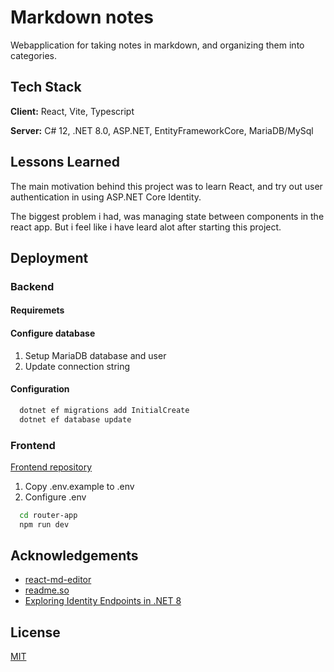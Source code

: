 # Markdown notes

Webapplication for taking notes in markdown, and organizing them into categories.
## Tech Stack

**Client:** React, Vite, Typescript

**Server:** C# 12, .NET 8.0, ASP.NET, EntityFrameworkCore, MariaDB/MySql
## Lessons Learned

The main motivation behind this project was to learn React, and try out user authentication in using ASP.NET Core Identity.

The biggest problem i had, was managing state between components in the react app. But i feel like i have leard alot after starting this project.
## Deployment

### Backend

#### Requiremets

#### Configure database

  1. Setup MariaDB database and user
  2. Update connection string

#### Configuration

```bash
  dotnet ef migrations add InitialCreate
  dotnet ef database update
```

### Frontend
[Frontend repository](https://github.com/tobiasrefsholt/NotesFrontend)
1. Copy .env.example to .env
2. Configure .env
```bash
  cd router-app
  npm run dev
```
## Acknowledgements

 - [react-md-editor](https://github.com/uiwjs/react-md-editor)
 - [readme.so](https://readme.so/editor)
 - [Exploring Identity Endpoints in .NET 8](https://dev.to/grontis/exploring-identity-endpoints-in-net-8-3lid)
## License

[MIT](https://choosealicense.com/licenses/mit/)

